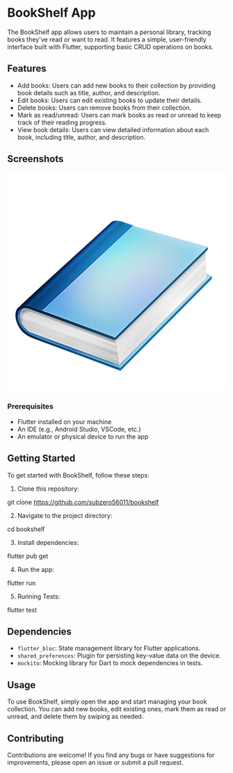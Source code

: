 # BookShelf App

The BookShelf app allows users to maintain a personal library, tracking books they've read or want to read. It features a simple, user-friendly interface built with Flutter, supporting basic CRUD operations on books.

## Features

- Add books: Users can add new books to their collection by providing book details such as title, author, and description.
- Edit books: Users can edit existing books to update their details.
- Delete books: Users can remove books from their collection.
- Mark as read/unread: Users can mark books as read or unread to keep track of their reading progress.
- View book details: Users can view detailed information about each book, including title, author, and description.

## Screenshots

![Screenshot 1](assets/screenshots/screenshot.png)

### Prerequisites

- Flutter installed on your machine
- An IDE (e.g., Android Studio, VSCode, etc.)
- An emulator or physical device to run the app

## Getting Started

To get started with BookShelf, follow these steps:

1. Clone this repository:

  git clone https://github.com/subzero56011/bookshelf

2. Navigate to the project directory:

  cd bookshelf

3. Install dependencies:

flutter pub get

4. Run the app:

  flutter run

5. Running Tests:

flutter test

## Dependencies

- `flutter_bloc`: State management library for Flutter applications.
- `shared_preferences`: Plugin for persisting key-value data on the device.
- `mockito`: Mocking library for Dart to mock dependencies in tests.

## Usage

  To use BookShelf, simply open the app and start managing your book collection. You can add new books, edit existing ones, mark them as read or unread, and delete them by swiping as needed.

## Contributing

  Contributions are welcome! If you find any bugs or have suggestions for improvements, please open an issue or submit a pull request.






